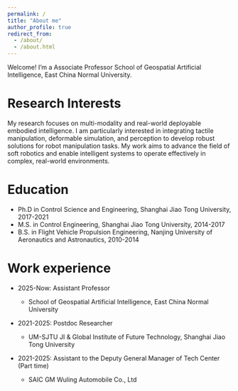 ```yaml
---
permalink: /
title: "About me"
author_profile: true
redirect_from: 
  - /about/
  - /about.html
---
```


Welcome! I’m a Associate Professor School of Geospatial Artificial Intelligence, East China Normal University.

Research Interests
======
My research focuses on multi-modality and real-world deployable embodied intelligence. I am particularly interested in integrating tactile manipulation, deformable simulation, and perception to develop robust solutions for robot manipulation tasks. My work aims to advance the field of soft robotics and enable intelligent systems to operate effectively in complex, real-world environments.


Education
======
* Ph.D in Control Science and Engineering, Shanghai Jiao Tong University, 2017-2021
* M.S. in Control Engineering, Shanghai Jiao Tong University, 2014-2017
* B.S. in Flight Vehicle Propulsion Engineering, Nanjing University of Aeronautics and Astronautics, 2010-2014

Work experience
======

* 2025-Now: Assistant Professor
  * School of Geospatial Artificial Intelligence, East China Normal University

* 2021-2025: Postdoc Researcher
  * UM-SJTU JI & Global Institute of Future Technology, Shanghai Jiao Tong University


* 2021-2025: Assistant to the Deputy General Manager of Tech Center (Part time)
  * SAIC GM Wuling Automobile Co., Ltd

